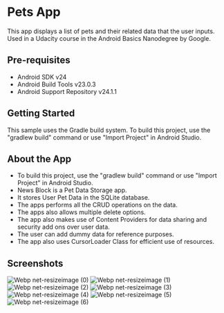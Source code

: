 Pets App
===================================

This app displays a list of pets and their related data that the user inputs.
Used in a Udacity course in the Android Basics Nanodegree by Google.

Pre-requisites
--------------

- Android SDK v24
- Android Build Tools v23.0.3
- Android Support Repository v24.1.1

Getting Started
---------------

This sample uses the Gradle build system. To build this project, use the
"gradlew build" command or use "Import Project" in Android Studio.

About the App
---------------
 * To build this project, use the "gradlew build" command or use "Import Project" in Android Studio.
 * News Block is a Pet Data Storage app.
 * It stores User Pet Data in the SQLite database.
 * The apps performs all the CRUD operations on the data.
 * The apps also allows multiple delete options.
 * The app also makes use of Content Providers for data sharing and security add ons over user data.
 * The user can add dummy data for reference purposes.
 * The app also uses CursorLoader Class for efficient use of resources.

Screenshots
---------------
![Webp net-resizeimage (0)](https://user-images.githubusercontent.com/79413577/121547338-af647b80-ca29-11eb-959b-1b05a9e97545.jpg)
![Webp net-resizeimage (1)](https://user-images.githubusercontent.com/79413577/121547348-affd1200-ca29-11eb-8f4a-7d72d4a3d0b9.jpg)
![Webp net-resizeimage (2)](https://user-images.githubusercontent.com/79413577/121547350-b095a880-ca29-11eb-8da7-fc0b149b1a85.jpg)
![Webp net-resizeimage (3)](https://user-images.githubusercontent.com/79413577/121547354-b12e3f00-ca29-11eb-8e7e-7582d8b8f576.jpg)
![Webp net-resizeimage (4)](https://user-images.githubusercontent.com/79413577/121547357-b1c6d580-ca29-11eb-8b3f-ffdeffe867f9.jpg)
![Webp net-resizeimage (5)](https://user-images.githubusercontent.com/79413577/121547360-b1c6d580-ca29-11eb-8aa1-c15d46451d55.jpg)
![Webp net-resizeimage (6)](https://user-images.githubusercontent.com/79413577/121547363-b25f6c00-ca29-11eb-8721-de8ee6d03c34.jpg)





